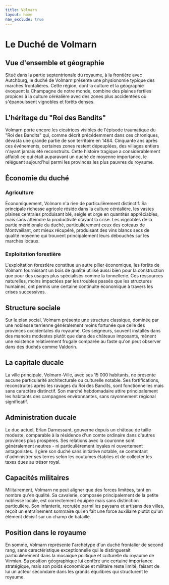 ```yaml
---
title: Volmarn
layout: home
nav_exclude: true 
---
```

# Le Duché de Volmarn

## Vue d'ensemble et géographie

Situé dans la partie septentrionale du royaume, à la frontière avec Autchburg, le duché de Volmarn présente une physionomie typique des marches frontalières. Cette région, dont la culture et la géographie évoquent la Champagne de notre monde, combine des plaines fertiles propices à la culture céréalière avec des zones plus accidentées où s'épanouissent vignobles et forêts denses.

## L'héritage du "Roi des Bandits"

Volmarn porte encore les cicatrices visibles de l'épisode traumatique du "Roi des Bandits" qui, comme décrit précédemment dans ces chroniques, dévasta une grande partie de son territoire en 1464. Cinquante ans après ces événements, certaines zones restent dépeuplées, des villages entiers n'ayant jamais été reconstruits. Cette histoire tragique a considérablement affaibli ce qui était auparavant un duché de moyenne importance, le reléguant aujourd'hui parmi les provinces les plus pauvres du royaume.

## Économie du duché

### Agriculture

Économiquement, Volmarn n'a rien de particulièrement distinctif. Sa principale richesse agricole réside dans la culture céréalière, les vastes plaines centrales produisant blé, seigle et orge en quantités appréciables, mais sans atteindre la productivité d'avant la crise. Les vignobles de la partie méridionale du duché, particulièrement ceux des coteaux de Montvaillant, ont mieux récupéré, produisant des vins blancs secs de qualité moyenne qui trouvent principalement leurs débouchés sur les marchés locaux.

### Exploitation forestière

L'exploitation forestière constitue un autre pilier économique, les forêts de Volmarn fournissant un bois de qualité utilisé aussi bien pour la construction que pour des usages plus spécialisés comme la tonnellerie. Ces ressources naturelles, moins impactées par les troubles passés que les structures humaines, ont permis une certaine continuité économique à travers les crises successives.

## Structure sociale

Sur le plan social, Volmarn présente une structure classique, dominée par une noblesse terrienne généralement moins fortunée que celle des provinces occidentales du royaume. Ces seigneurs, souvent installés dans des manoirs modestes plutôt que dans des châteaux imposants, mènent une existence relativement frugale comparée au faste qu'on peut observer dans des duchés comme Valdorin.

## La capitale ducale

La ville principale, Volmarn-Ville, avec ses 15 000 habitants, ne présente aucune particularité architecturale ou culturelle notable. Ses fortifications, reconstruites après les ravages du Roi des Bandits, sont fonctionnelles mais sans caractère distinctif. Son marché hebdomadaire attire principalement les habitants des campagnes environnantes, sans rayonnement régional significatif.

## Administration ducale

Le duc actuel, Erlan Darnessant, gouverne depuis un château de taille modeste, comparable à la résidence d'un comte ordinaire dans d'autres provinces plus prospères. Ses relations avec la couronne sont généralement neutres - ni particulièrement loyales ni ouvertement antagonistes. Il gère son duché sans initiative notable, se contentant d'administrer ses terres selon les coutumes établies et de collecter les taxes dues au trésor royal.

## Capacités militaires

Militairement, Volmarn ne peut aligner que des forces limitées, tant en nombre qu'en qualité. Sa cavalerie, composée principalement de la petite noblesse locale, est correctement équipée mais sans distinction particulière. Son infanterie, recrutée parmi les paysans et artisans des villes, reçoit un entraînement sommaire qui en fait une force auxiliaire plutôt qu'un élément décisif sur un champ de bataille.

## Position dans le royaume

En somme, Volmarn représente l'archétype d'un duché frontalier de second rang, sans caractéristique exceptionnelle qui le distinguerait particulièrement dans la mosaïque politique et culturelle du royaume de Virmian. Sa position géographique lui confère une certaine importance stratégique, mais son poids économique et militaire reste limité, faisant de lui un acteur secondaire dans les grands équilibres qui structurent le royaume.